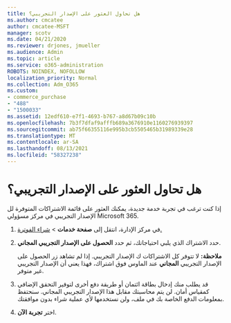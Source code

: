 ```yaml
---
title: هل تحاول العثور على الإصدار التجريبي؟
ms.author: cmcatee
author: cmcatee-MSFT
manager: scotv
ms.date: 04/21/2020
ms.reviewer: drjones, jmueller
ms.audience: Admin
ms.topic: article
ms.service: o365-administration
ROBOTS: NOINDEX, NOFOLLOW
localization_priority: Normal
ms.collection: Adm_O365
ms.custom:
- commerce_purchase
- "488"
- "1500033"
ms.assetid: 12edf610-e7f1-4693-b767-a8d67b09c10b
ms.openlocfilehash: 7b3f7dfaf9afffb689a3676910e1160276939397
ms.sourcegitcommit: ab75f66355116e995b3cb5505465b31989339e28
ms.translationtype: MT
ms.contentlocale: ar-SA
ms.lasthandoff: 08/13/2021
ms.locfileid: "58327238"
---
```

# <a name="trying-to-find-a-trial"></a>هل تحاول العثور على الإصدار التجريبي؟

إذا كنت ترغب في تجربة خدمة جديدة، يمكنك العثور على قائمة الاشتراكات المتوفرة لل الإصدار التجريبي في مركز مسؤولي Microsoft 365.
  
1. في مركز الإدارة، انتقل إلى **صفحة خدمات** \> [شراء الفوترة.](https://go.microsoft.com/fwlink/p/?linkid=868433)

2. حدد الاشتراك الذي يلبي احتياجاتك، ثم حدد  **الحصول على الإصدار التجريبي المجاني**.

    **ملاحظة:** لا تتوفر كل الاشتراكات ك الإصدار التجريبي. إذا لم تشاهد زر الحصول على الإصدار التجريبي **المجاني** عند الماوس فوق اشتراك، فهذا يعني أن الإصدار التجريبي غير متوفر.
  
3. قد يطلب منك إدخال بطاقة ائتمان أو طريقة دفع أخرى لتوفير التحقق الإضافي كمقياس أمان. لن يتم محاسبتك مقابل هذا الإصدار التجريبي المجاني. سنحتفظ بمعلومات الدفع الخاصة بك في ملف، ولن نستخدمها لأي عملية شراء بدون موافقتك.

4. اختر **تجربة الآن**.